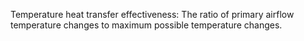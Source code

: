 Temperature heat transfer effectiveness: The ratio of primary airflow temperature changes to maximum possible temperature changes.
